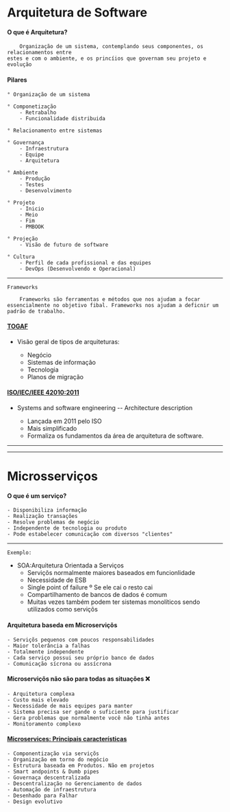 
# Arquitetura de Software

#### O que é Arquitetura?
```
	Organização de um sistema, contemplando seus componentes, os relacionamentos entre
estes e com o ambiente, e os princíios que governam seu projeto e evolução
```

#### Pilares
	° Organização de um sistema

	° Componetização
		- Retrabalho
		- Funcionalidade distribuida

	° Relacionamento entre sistemas

	° Governança
		- Infraestrutura
		- Equipe
		- Arquitetura

	° Ambiente
		- Produção
		- Testes
		- Desenvolvimento

	° Projeto
		- Inicio
		- Meio
		- Fim
		- PMBOOK

	° Projeção
		- Visão de futuro de software

	° Cultura
		- Perfil de cada profissional e das equipes
		- DevOps (Desenvolvendo e Operacional)

----
	Frameworks

```
	Frameworks são ferramentas e métodos que nos ajudam a focar 
essencialmente no objetivo fibal. Frameworks nos ajudam a deficnir um padrão de trabalho.
```

#### [TOGAF](https://cio.com.br/voce-sabe-o-que-e-o-togaf-e-como-ele-vem-sendo-atualizado/)

 * Visão geral de tipos de arquiteturas:

 	- Negócio
 	- Sistemas de informação
 	- Tecnologia
 	- Planos de migração


#### [ISO/IEC/IEEE 42010:2011](https://en.wikipedia.org/wiki/ISO/IEC_42010)
 * Systems and software engineering -- Architecture description

	 - Lançada em 2011 pelo ISO
	 - Mais simplificado
	 - Formaliza os fundamentos da área de arquitetura de software.


----

----

# Microsserviços

#### O que é um serviço?

	- Disponibiliza informação
	- Realização transações
	- Resolve problemas de negócio
	- Independente de tecnologia ou produto
	- Pode estabelecer comunicação com diversos "clientes"

----
	Exemplo:

 * SOA:Arquitetura Orientada a Serviços
 	- Serviçõs normalmente maiores baseados em funcionlidade
 	- Necessidade de ESB
 	- Single point of failure
 		º  Se ele cai o resto cai
 	- Compartilhamento de bancos de dados é comum
 	- Muitas vezes também podem ter sistemas monolíticos
 sendo utilizados como serviçõs


#### Arquitetura baseda em Microserviçõs

	- Serviçõs pequenos com poucos responsabilidades
	- Maior tolerância a falhas
	- Totalmente independente
	- Cada serviço possui seu próprio banco de dados
	- Comunicação sícrona ou assícrona


#### Microserviçõs não são para todas as situações :x:

	- Arquitetura complexa
	- Custo mais elevado
	- Necessidade de mais equipes para manter
	- Sistema precisa ser gande o suficiente para justificar
	- Gera problemas que normalmente você não tinha antes
	- Monitoramento complexo

#### [Microservices: Principais características](https://martinfowler.com/articles/microservices.html)

	- Componentização via serviçõs
	- Organização em torno do negócio
	- Estrutura baseada em Produtos. Não em projetos
	- Smart andpoints & Dumb pipes
	- Governaça descentralizada
	- Descentralização no Gerenciamento de dados
	- Automação de infraestrutura
	- Desenhado para Falhar
	- Design evolutivo 
